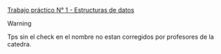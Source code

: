 [Trabajo práctico N° 1 - Estructuras de datos](tp1/readme.md)
> [!WARNING]
> Tps sin el check en el nombre no estan corregidos por profesores de la catedra.

